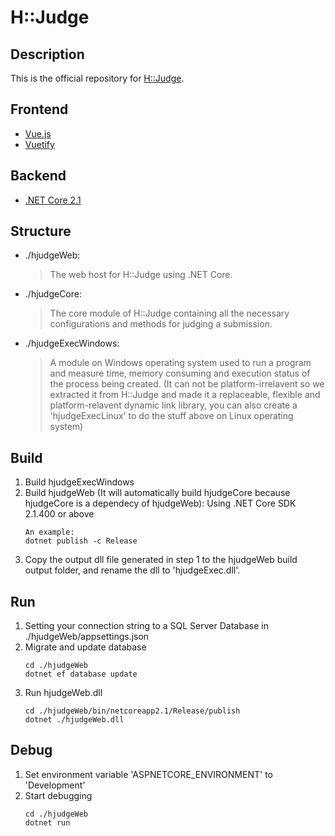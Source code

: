 # H::Judge

## Description
This is the official repository for [H::Judge](https://hjudge.com).

## Frontend
- [Vue.js](https://vuejs.org/)
- [Vuetify](https://vuetifyjs.com/)

## Backend
- [.NET Core 2.1](https://www.microsoft.com/net)

## Structure
- ./hjudgeWeb:
    > The web host for H::Judge using .NET Core.
- ./hjudgeCore:
    > The core module of H::Judge containing all the necessary configurations and methods for judging a submission.
- ./hjudgeExecWindows:
    > A module on Windows operating system used to run a program and measure time, memory consuming and execution status of the process being created. (It can not be platform-irrelavent so we extracted it from H::Judge and made it a replaceable, flexible and platform-relavent dynamic link library, you can also create a 'hjudgeExecLinux' to do the stuff above on Linux operating system)

## Build
1. Build hjudgeExecWindows
2. Build hjudgeWeb (It will automatically build hjudgeCore because hjudgeCore is a dependecy of hjudgeWeb): Using .NET Core SDK 2.1.400 or above
    ```
    An example:
    dotnet publish -c Release
    ```
3. Copy the output dll file generated in step 1 to the hjudgeWeb build output folder, and rename the dll to 'hjudgeExec.dll'.

## Run
1. Setting your connection string to a SQL Server Database in ./hjudgeWeb/appsettings.json
2. Migrate and update database
    ```
    cd ./hjudgeWeb
    dotnet ef database update
    ```
3. Run hjudgeWeb.dll
    ```
    cd ./hjudgeWeb/bin/netcoreapp2.1/Release/publish
    dotnet ./hjudgeWeb.dll
    ```

## Debug
1. Set environment variable 'ASPNETCORE_ENVIRONMENT' to 'Development'
2. Start debugging
    ```
    cd ./hjudgeWeb
    dotnet run
    ```
